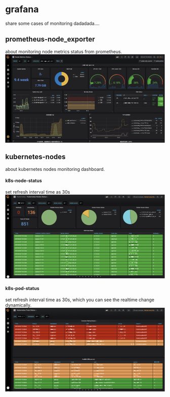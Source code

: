 # grafana
share some cases of monitoring dadadada....
## prometheus-node_exporter
about monitoring node metrics status from prometheus.
![](node_exporter.png)
## kubernetes-nodes  
about kubernetes nodes monitoring dashboard.
#### k8s-node-status
set refresh interval time as 30s
![](k8s-node-status.png)
#### k8s-pod-status
set refresh interval time as 30s, which you can see the realtime change dynamically.
![](https://github.com/CadenOf/grafana/blob/master/k8s-pod-status.png)
